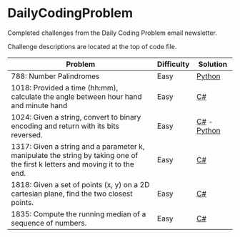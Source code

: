 # DailyCodingProblem
Completed challenges from the Daily Coding Problem email newsletter.

Challenge descriptions are located at the top of code file.

| Problem | Difficulty | Solution |      
|---------|------------|----------|
788: Number Palindromes | Easy | [Python](./Python/788.py) 
1018: Provided a time (hh:mm), calculate the angle between hour hand and minute hand | Easy | [C#](./C%23/1018.cs) 
1024: Given a string, convert to binary encoding and return with its bits reversed. | Easy | [C#](./C%23/1024.cs) - [Python](./Python/1024.py) 
1317: Given a string and a parameter k, manipulate the string by taking one of the first k letters and moving it to the end. | Easy | [C#](./C%23/1318.cs) 
1818: Given a set of points (x, y) on a 2D cartesian plane, find the two closest points. | Easy | [C#](./C%23/1818.cs) 
1835: Compute the running median of a sequence of numbers. | Easy | [C#](./C%23/1835.cs) 

